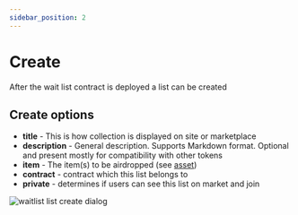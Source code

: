 ```yaml
---
sidebar_position: 2
---
```


# Create

After the wait list contract is deployed a list can be created

## Create options

- **title** - This is how collection is displayed on site or marketplace
- **description** - General description. Supports Markdown format. Optional and present mostly for compatibility with other tokens
- **item** - The item(s) to be airdropped (see [asset](/admin/miscellaneous/asset/))
- **contract** - contract which this list belongs to
- **private** - determines if users can see this list on market and join

![waitlist list create dialog](/img/admin/mechanics-simple/wait-list/list_create_dialog.png)
